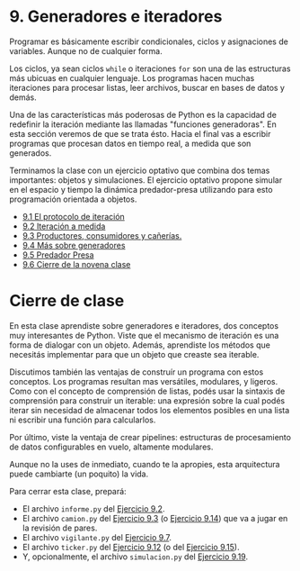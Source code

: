 # 9. Generadores e iteradores
Programar es básicamente escribir condicionales, ciclos y asignaciones de variables. Aunque no de cualquier forma.

Los ciclos, ya sean ciclos `while` o iteraciones `for` son una de las estructuras más ubicuas en cualquier lenguaje. Los programas hacen muchas iteraciones para procesar listas, leer archivos, buscar en bases de datos y demás. 

Una de las características más poderosas de Python es la capacidad de redefinir la iteración mediante las llamadas "funciones generadoras". En esta sección veremos de que se trata ésto. Hacia el final vas a escribir programas que procesan datos en tiempo real, a medida que son generados. 

Terminamos la clase con un ejercicio optativo que combina dos temas importantes: objetos y simulaciones. El ejercicio optativo propone simular en el espacio y tiempo la dinámica predador-presa utilizando para esto programación orientada a objetos.

* [9.1 El protocolo de iteración](01_protocolo_Iteracion.md)
* [9.2 Iteración a medida](02_iteracion_a_medida.md)
* [9.3 Productores, consumidores y cañerías.](03_Producers_consumers.md)
* [9.4 Más sobre generadores](04_Mas_generadores.md)
* [9.5 Predador Presa](05_PredadorPresa.md)
* [9.6 Cierre de la novena clase](06_Cierre.md)

# Cierre de clase

En esta clase aprendiste sobre generadores e iteradores, dos conceptos muy interesantes de Python. Viste que el mecanismo de iteración es una forma de dialogar con un objeto. Además, aprendiste los métodos que necesitás implementar para que un objeto que creaste sea iterable. 

Discutimos también las ventajas de construír un programa con estos conceptos. Los programas resultan mas versátiles, modulares, y ligeros. Como con el concepto de comprensión de listas, podés usar la sintaxis de comprensión para construír un iterable: una expresión sobre la cual podés iterar sin necesidad de almacenar todos los elementos posibles en una lista ni escribir una función para calcularlos.

Por último, viste la ventaja de crear pipelines: estructuras de procesamiento de datos configurables en vuelo, altamente modulares.  

Aunque no la uses de inmediato, cuando te la apropies, esta arquitectura puede cambiarte (un poquito) la vida.

Para cerrar esta clase, prepará:
 
* El archivo `informe.py` del [Ejercicio 9.2](../09_Generadores_e_Iteradores/01_protocolo_Iteracion.md#ejercicio-92-iteración-sobre-objetos).
* El archivo `camion.py` del [Ejercicio 9.3](../09_Generadores_e_Iteradores/01_protocolo_Iteracion.md#ejercicio-93-un-iterador-adecuado) (o [Ejercicio 9.14](../09_Generadores_e_Iteradores/04_Mas_generadores.md#ejercicio-914-expresiones-generadoras-como-argumentos-en-funciones)) que va a jugar en la revisión de pares.
* El archivo `vigilante.py` del [Ejercicio 9.7](../09_Generadores_e_Iteradores/02_iteracion_a_medida.md#ejercicio-97-cambios-de-precio-de-un-camión).
* El archivo `ticker.py` del [Ejercicio 9.12](../09_Generadores_e_Iteradores/03_Producers_consumers.md#ejercicio-912-el-pipeline-ensamblado) (o del [Ejercicio 9.15](../09_Generadores_e_Iteradores/04_Mas_generadores.md#ejercicio-915-código-simple)).
* Y, opcionalmente, el archivo `simulacion.py` del [Ejercicio 9.19](../09_Generadores_e_Iteradores/05_PredadorPresa.md#ejercicio-919-alcanzando-la-madurez).

